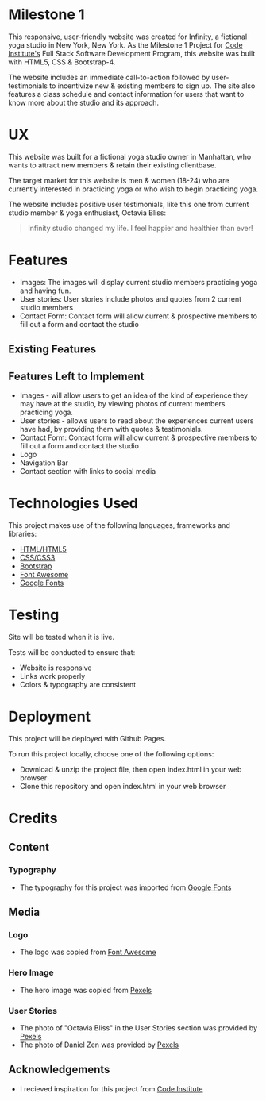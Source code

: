 # Milestone 1

This responsive, user-friendly website was created for Infinity, a fictional yoga studio in New York, New York. As the Milestone 1 Project for [Code Institute's](https://codeinstitute.net) Full Stack Software Development Program, this website was built with HTML5, CSS & Bootstrap-4.

The website includes an immediate call-to-action followed by user-testimonials to incentivize new & existing members to sign up. The site also features a class schedule and contact information for users that want to know more about the studio and its approach.

# UX
This website was built for a fictional yoga studio owner in Manhattan, who wants to attract new members & retain their existing clientbase. 

The target market for this website is men & women (18-24) who are currently interested in practicing yoga or who wish to begin practicing yoga.

The website includes positive user testimonials, like this one from current studio member & yoga enthusiast, Octavia Bliss:

> Infinity studio changed my life.
> I feel happier and healthier than ever!

# Features 
* Images: The images will display current studio members practicing yoga and having fun.
* User stories: User stories include photos and quotes from 2 current studio members
* Contact Form: Contact form will allow current & prospective members to fill out a form and contact the studio

## Existing Features


## Features Left to Implement
* Images - will allow users to get an idea of the kind of experience they may have at the studio, by viewing photos of current members practicing yoga.
* User stories - allows users to read about the experiences current users have had, by providing them with quotes & testimonials.
* Contact Form: Contact form will allow current & prospective members to fill out a form and contact the studio
* Logo
* Navigation Bar
* Contact section with links to social media

# Technologies Used
This project makes use of the following languages, frameworks and libraries:
* [HTML/HTML5](https://html5tutorial.info)
* [CSS/CSS3](https://w3.org/Style/CSS)
* [Bootstrap](https://getbootstrap.com)
* [Font Awesome]()
* [Google Fonts](https://fonts.google.com/)

# Testing
Site will be tested when it is live. 

Tests will be conducted to ensure that:
* Website is responsive
* Links work properly
* Colors & typography are consistent

# Deployment
This project will be deployed with Github Pages.

To run this project locally, choose one of the following options:
* Download & unzip the project file, then open index.html in your web browser
* Clone this repository and open index.html in your web browser 

# Credits
## Content
### Typography
* The typography for this project was imported from [Google Fonts](https://fonts.google.com/)
## Media
### Logo
* The logo was copied from [Font Awesome](https://fontawesome.com/)
### Hero Image
* The hero image was copied from [Pexels](https://www.pexels.com/)
### User Stories
* The photo of "Octavia Bliss" in the User Stories section was provided by [Pexels](https://www.pexels.com/photo/woman-doing-yoga-on-round-purple-yoga-mat-1882007/)
* The photo of Daniel Zen was provided by [Pexels](https://images.pexels.com/photos/1881994/pexels-photo-1881994.jpeg?auto=compress&cs=tinysrgb&dpr=2&h=750&w=1260)

## Acknowledgements
* I recieved inspiration for this project from [Code Institute](https://codeinstitute.net)
